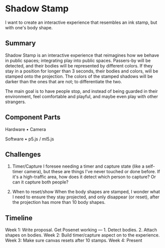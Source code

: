 # Shadow Stamp

I want to create an interactive experience that resembles an ink stamp, but with one's body shape.


## Summary 

Shadow Stamp is an interactive experience that reimagines how we behave in public spaces; integrating play into public spaces. 
Passers-by will be detected, and their bodies will be represented by different colors. If they stay in a position for longer
than 3 seconds, their bodies and colors, will be stamped onto the projection. The colors of the stamped shadows will be darker
than the ones that are not; to differentiate the two. 

The main goal is to have people stop, and instead of being guarded in their environment, feel comfortable and playful,
and maybe even play with other strangers.


## Component Parts

Hardware
• Camera

Software
• p5.js / ml5.js


## Challenges

1. Timer/Capture
I foresee needing a timer and capture state (like a self-timer camera), but these are things I've never touched or done
before. If it's a high-traffic area, how does it detect which person to capture? Or can it capture both people?  

2. When to reset/show
When the body shapes are stamped, I wonder what I need to ensure they stay projected, and only disappear (or reset),
after the projection has more than 10 body shapes.


## Timeline

Week 1: Write proposal. Get Posenet working — 1. Detect bodies. 2. Attach shapes on bodies.
Week 2: Build timer/capture aspect on to the experience.
Week 3: Make sure canvas resets after 10 stamps.
Week 4: Present
